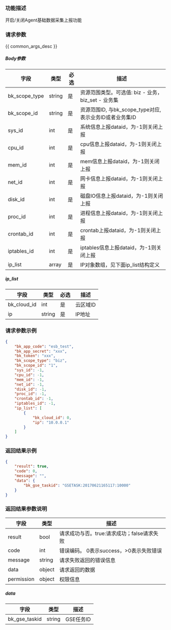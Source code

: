 ### 功能描述

开启/关闭Agent基础数据采集上报功能

### 请求参数

{{ common_args_desc }}

##### Body参数

| 字段        |  类型      | 必选   |  描述      |
|-------------|------------|--------|------------|
| bk_scope_type | string | 是     | 资源范围类型。可选值: biz - 业务，biz_set - 业务集 |
| bk_scope_id | string | 是 | 资源范围ID, 与bk_scope_type对应, 表示业务ID或者业务集ID |
| sys_id      |  int       | 是     | 系统信息上报dataid，为-1则关闭上报 |
| cpu_id      |  int       | 是     | cpu信息上报dataid，为-1则关闭上报 |
| mem_id      |  int       | 是     | mem信息上报dataid，为-1则关闭上报 |
| net_id      |  int       | 是     | 网卡信息上报dataid，为-1则关闭上报 |
| disk_id     |  int       | 是     | 磁盘IO信息上报dataid，为-1则关闭上报 |
| proc_id     |  int       | 是     | 进程信息上报dataid，为-1则关闭上报 |
| crontab_id  |  int       | 是     | crontab上报dataid，为-1则关闭上报 |
| iptables_id |  int       | 是     | iptables信息上报dataid，为-1则关闭上报 |
| ip_list     |  array     | 是     | IP对象数组，见下面ip_list结构定义 |

##### ip_list

| 字段      |  类型      | 必选   |  描述      |
|-----------|------------|--------|------------|
| bk_cloud_id |  int    | 是     | 云区域ID |
| ip          |  string | 是     | IP地址 |

### 请求参数示例

```json
{
    "bk_app_code": "esb_test",
    "bk_app_secret": "xxx",
    "bk_token": "xxx",
    "bk_scope_type": "biz",
    "bk_scope_id": "1",
    "sys_id": -1,
    "cpu_id": -1,
    "mem_id": -1,
    "net_id": -1,
    "disk_id": -1,
    "proc_id": -1,
    "crontab_id": -1,
    "iptables_id": -1,
    "ip_list": [
        {
            "bk_cloud_id": 0,
            "ip": "10.0.0.1"
        }
    ]
}
```

### 返回结果示例

```json
{
    "result": true,
    "code": 0,
    "message": "",
    "data": {
        "bk_gse_taskid": "GSETASK:20170621165117:10000"
    }
}
```

### 返回结果参数说明

| 字段      | 类型      | 描述      |
|-----------|-----------|-----------|
| result       | bool   | 请求成功与否。true:请求成功；false请求失败 |
| code         | int    | 错误编码。 0表示success，>0表示失败错误 |
| message      | string | 请求失败返回的错误信息|
| data         | object | 请求返回的数据|
| permission   | object | 权限信息|

##### data

| 字段      | 类型      | 描述      |
|-----------|-----------|-----------|
| bk_gse_taskid       | string       | GSE任务ID |
